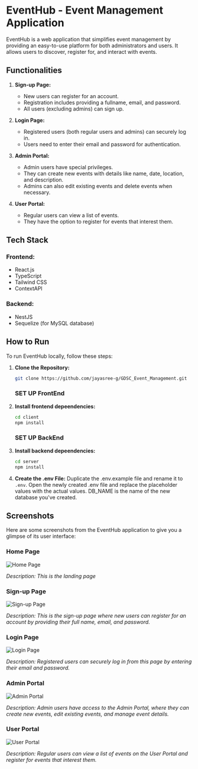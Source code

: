 # EventHub - Event Management Application

EventHub is a web application that simplifies event management by providing an easy-to-use platform for both administrators and users. It allows users to discover, register for, and interact with events.

## Functionalities

1. **Sign-up Page:**

   - New users can register for an account.
   - Registration includes providing a fullname, email, and password.
   - All users (excluding admins) can sign up.

2. **Login Page:**

   - Registered users (both regular users and admins) can securely log in.
   - Users need to enter their email and password for authentication.

3. **Admin Portal:**

   - Admin users have special privileges.
   - They can create new events with details like name, date, location, and description.
   - Admins can also edit existing events and delete events when necessary.

4. **User Portal:**
   - Regular users can view a list of events.
   - They have the option to register for events that interest them.

## Tech Stack
### Frontend:
- React.js
- TypeScript
- Tailwind CSS
- ContextAPI
### Backend:
- NestJS
- Sequelize (for MySQL database)

## How to Run
To run EventHub locally, follow these steps:

1. **Clone the Repository:**
   ```bash
   git clone https://github.com/jayasree-g/GDSC_Event_Management.git
   ```
   ### SET UP FrontEnd
2. **Install frontend depeendencies:**
    ```bash
   cd client
   npm install
   ```
   ### SET UP BackEnd
3. **Install backend depeendencies:**
   ```bash
   cd server
   npm install
   ```

4. **Create the .env File:**
   Duplicate the .env.example file and rename it to `.env`. Open the newly created .env file and replace the placeholder values with the actual values. DB_NAME is the name of the new database you've created.

## Screenshots

Here are some screenshots from the EventHub application to give you a glimpse of its user interface:

### Home Page

![Home Page](https://github.com/jayasree-g/GDSC_Event_Management/assets/105725585/4972e14c-f1ef-46ef-bfb7-438e88ab03dd)

*Description: This is the landing page*

### Sign-up Page

![Sign-up Page](https://github.com/jayasree-g/GDSC_Event_Management/assets/105725585/5f8ff76f-0924-4113-9d28-aa3fe282ab59)


*Description: This is the sign-up page where new users can register for an account by providing their full name, email, and password.*

### Login Page

![Login Page](https://github.com/jayasree-g/GDSC_Event_Management/assets/105725585/7c67c52d-72f6-4113-bcee-a72cb081517a)


*Description: Registered users can securely log in from this page by entering their email and password.*

### Admin Portal

![Admin Portal](https://github.com/jayasree-g/GDSC_Event_Management/assets/105725585/12f6d774-218d-4863-895f-5d69ebc2c3d9)


*Description: Admin users have access to the Admin Portal, where they can create new events, edit existing events, and manage event details.*

### User Portal

![User Portal](https://github.com/jayasree-g/GDSC_Event_Management/assets/105725585/e2f7e8c4-ac5c-434c-beb8-36a43e4d72be)


*Description: Regular users can view a list of events on the User Portal and register for events that interest them.*
